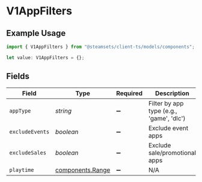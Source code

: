 # V1AppFilters

## Example Usage

```typescript
import { V1AppFilters } from "@steamsets/client-ts/models/components";

let value: V1AppFilters = {};
```

## Fields

| Field                                                | Type                                                 | Required                                             | Description                                          |
| ---------------------------------------------------- | ---------------------------------------------------- | ---------------------------------------------------- | ---------------------------------------------------- |
| `appType`                                            | *string*                                             | :heavy_minus_sign:                                   | Filter by app type (e.g., 'game', 'dlc')             |
| `excludeEvents`                                      | *boolean*                                            | :heavy_minus_sign:                                   | Exclude event apps                                   |
| `excludeSales`                                       | *boolean*                                            | :heavy_minus_sign:                                   | Exclude sale/promotional apps                        |
| `playtime`                                           | [components.Range](../../models/components/range.md) | :heavy_minus_sign:                                   | N/A                                                  |